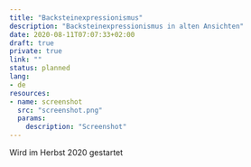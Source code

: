 ```yaml
---
title: "Backsteinexpressionismus"
description: "Backsteinexpressionismus in alten Ansichten"
date: 2020-08-11T07:07:33+02:00
draft: true
private: true
link: ""
status: planned
lang:
- de
resources:
- name: screenshot
  src: "screenshot.png"
  params:
    description: "Screenshot"
---
```

Wird im Herbst 2020 gestartet
